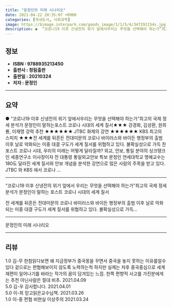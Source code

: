 ```yaml
---
title: "문정인의 미래 시나리오"
date: 2021-04-22 20:35:07 +0900
categories: [국내도서, 사회과학]
image: https://bimage.interpark.com/goods_image/1/1/5/4/347291154s.jpg
description: ●  “코로나19 이후 신냉전의 위기 앞에서우리는 무엇을 선택해야 하는가”최고의 국제 정세 분석가 문정인이 말하는포스트 코로나 시대의 세계 질서★★★ 강경화, 김성환, 원희룡, 이재명 강력 추천 ★★★★★★ JTBC  화제의 강연 ★★★★★★ KBS  최고의 스피치 ★★★전 세계를 뒤흔든 전대미문의 코로
---
```


## **정보**

- **ISBN : 9788935213450**
- **출판사 : 청림출판**
- **출판일 : 20210324**
- **저자 : 문정인**

------



## **요약**

●  “코로나19 이후 신냉전의 위기 앞에서우리는 무엇을 선택해야 하는가”최고의 국제 정세 분석가 문정인이 말하는포스트 코로나 시대의 세계 질서★★★ 강경화, 김성환, 원희룡, 이재명 강력 추천 ★★★★★★ JTBC  화제의 강연 ★★★★★★ KBS  최고의 스피치 ★★★전 세계를 뒤흔든 전대미문의 코로나 바이러스와 바이든 행정부의 출범 이후 날로 악화되는 미중 대결 구도가 세계 질서를 위협하고 있다. 불확실성으로 가득 찬 포스트 코로나 시대, 우리의 미래는 어떻게 달라질까?  외교, 안보, 통일 분야의 싱크탱크인 세종연구소 이사장이자 전 대통령 통일외교안보 특보 문정인 연세대학교 명예교수는 180도 달라진 세계 질서와 안보 개념을 분석한 강연으로 많은 사람의 주목을 받고 있다. JTBC 와 KBS 에서 코로나 ...

------

“코로나19 이후 신냉전의 위기 앞에서
우리는 무엇을 선택해야 하는가”최고의 국제 정세 분석가 문정인이 말하는
포스트 코로나 시대의 세계 질서

전 세계를 뒤흔든 전대미문의 코로나 바이러스와 바이든 행정부의 출범 이후 날로 악화되는 미중 대결 구도가 세계 질서를 위협하고 있다. 불확실성으로 가득... 

------


문정인의 미래 시나리오 

------


## **리뷰** 

1.0 김-무 한참읽다보면 왜 지금정부가 중국몽을 꾸면서 중국을 놓지 못하는 이유를알수 있다 겉으로는 편협해보이지 않도록 노력하는척 하지만 실제는 차후 중국중심으로 세계재편이 일어나기를 바라는 작가의 꿈이 담겨있는 느낌. 한쪽 편향적 사고를 가진분에게는 추천 아닌사람은 절대 비추. 2021.04.09 <br/>5.0 김-우 감사합니다.  2021.04.01 <br/>5.0 이-희 믿고읽은교수님책. 2021.03.26 <br/>1.0 이-중 편협 비현실 이상주의 2021.03.24 <br/>